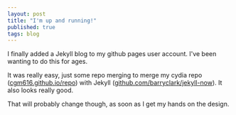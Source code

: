 ```yaml
---
layout: post
title: "I'm up and running!"
published: true
tags: blog
---
```


I finally added a Jekyll blog to my github pages user account. I've been wanting to do this for ages.

It was really easy, just some repo merging to merge my cydia repo ([cgm616.github.io/repo](https://cgm616.github.io/repo "my cydia repo")) with Jekyll ([github.com/barryclark/jekyll-now](https://github.com/barryclark/jekyll-now "the awesome jekyll-now repo by Barry Clark")). It also looks really good.  

That will probably change though, as soon as I get my hands on the design.
